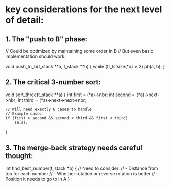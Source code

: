 # key considerations for the next level of detail:

## 1. The "push to B" phase:

// Could be optimized by maintaining some order in B
// But even basic implementation should work:

void push_to_b(t_stack **a, t_stack **b)
{
    while (ft_lstsize(*a) > 3)
        pb(a, b);
}


## 2. The critical 3-number sort:

void sort_three(t_stack **a)
{
    int first = (*a)->nbr;
    int second = (*a)->next->nbr;
    int third = (*a)->next->next->nbr;
    
    // Will need exactly 6 cases to handle
    // Example case:
    if (first > second && second < third && first < third)
        sa(a);
}


## 3. The merge-back strategy needs careful thought:

int find_best_number(t_stack *b)
{
    // Need to consider:
    // - Distance from top for each number
    // - Whether rotation or reverse rotation is better
    // - Position it needs to go to in A
}